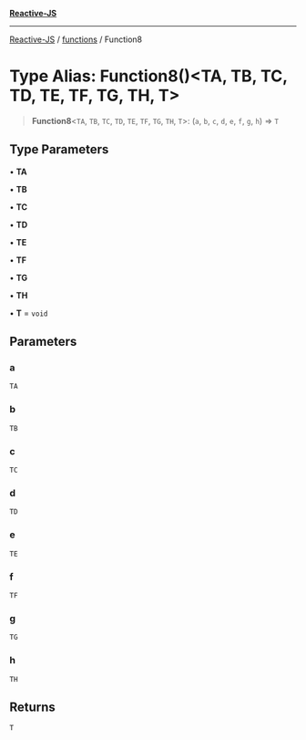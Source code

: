 [**Reactive-JS**](../../README.md)

***

[Reactive-JS](../../README.md) / [functions](../README.md) / Function8

# Type Alias: Function8()\<TA, TB, TC, TD, TE, TF, TG, TH, T\>

> **Function8**\<`TA`, `TB`, `TC`, `TD`, `TE`, `TF`, `TG`, `TH`, `T`\>: (`a`, `b`, `c`, `d`, `e`, `f`, `g`, `h`) => `T`

## Type Parameters

• **TA**

• **TB**

• **TC**

• **TD**

• **TE**

• **TF**

• **TG**

• **TH**

• **T** = `void`

## Parameters

### a

`TA`

### b

`TB`

### c

`TC`

### d

`TD`

### e

`TE`

### f

`TF`

### g

`TG`

### h

`TH`

## Returns

`T`
